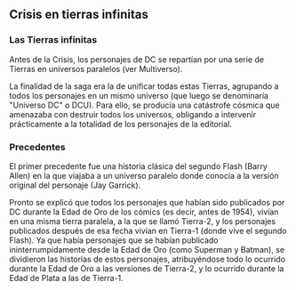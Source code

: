 ## Crisis en tierras infinitas

### Las Tierras infinitas
Antes de la Crisis, los personajes de DC se repartían por una serie de Tierras en universos paralelos (ver Multiverso).

La finalidad de la saga era la de unificar todas estas Tierras, agrupando a todos los personajes en un mismo universo (que luego se denominaría "Universo DC" o DCU). Para ello, se producía una catástrofe cósmica que amenazaba con destruir todos los universos, obligando a intervenir prácticamente a la totalidad de los personajes de la editorial.

### Precedentes
El primer precedente fue una historia clásica del segundo Flash (Barry Allen) en la que viajaba a un universo paralelo donde conocía a la versión original del personaje (Jay Garrick).

Pronto se explicó que todos los personajes que habían sido publicados por DC durante la Edad de Oro de los cómics (es decir, antes de 1954), vivían en una misma tierra paralela, a la que se llamó Tierra-2, y los personajes publicados después de esa fecha vivían en Tierra-1 (donde vive el segundo Flash). Ya que había personajes que se habían publicado ininterrumpidamente desde la Edad de Oro (como Superman y Batman), se dividieron las historias de estos personajes, atribuyéndose todo lo ocurrido durante la Edad de Oro a las versiones de Tierra-2, y lo ocurrido durante la Edad de Plata a las de Tierra-1.